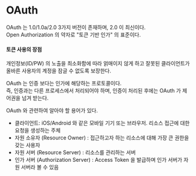 # OAuth

OAuth 는 1.0/1.0a/2.0 3가지 버전이 존재하며, 2.0 이 최신이다.  
Open Authorization 의 약자로 "토큰 기반 인가" 의 표준이다.

#### 토큰 사용의 장점

개인정보\(ID/PW\) 의 노출을 최소화함에 따라 얽매이지 않게 하고 잘못된 클라이언트가 올바른 사용자의 계정을 잠글 수 없도록 보장한다.

OAuth 는 인증 보다는 인가에 해당하는 프로토콜이다.   
즉, 인증과는 다른 프로세스에서 처리되어야 하며, 인증이 처리된 후에는 OAuth 가 제어권을 넘겨 받는다.

OAuth 와 관련하여 알아야 할 용어가 있다.

* 클라이언트: iOS/Android 와 같은 모바일 기기 또는 브라우저. 리소스 접근에 대한 요청을 생성하는 주체
* 자원 소유자 \(Resource Owner\) : 접근하고자 하는 리소스에 대해 가장 큰 권한을 갖는 사용자
* 자원 서버 \(Resource Server\) : 리소스를 관리하는 서버
* 인가 서버 \(Authorization Server\) : Access Token 을 발급하며 인가 서버가 자원 서버라 볼 수 있음


